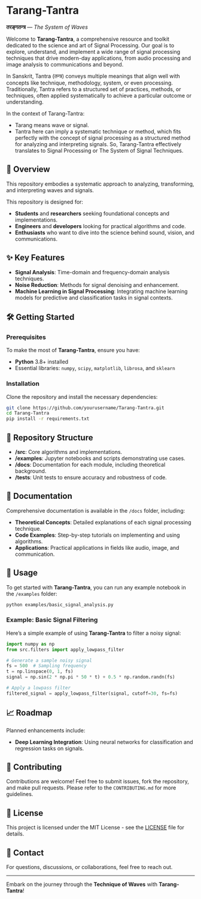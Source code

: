 # Tarang-Tantra
**तरङ्गतन्त्र** — *The System of Waves*

Welcome to **Tarang-Tantra**, a comprehensive resource and toolkit dedicated to the science and art of Signal Processing. Our goal is to explore, understand, and implement a wide range of signal processing techniques that drive modern-day applications, from audio processing and image analysis to communications and beyond.


In Sanskrit, Tantra (तन्त्र)  conveys multiple meanings that align well with concepts like technique, methodology, system, or even processing. Traditionally, Tantra refers to a structured set of practices, methods, or techniques, often applied systematically to achieve a particular outcome or understanding.

In the context of Tarang-Tantra:

- Tarang means wave or signal.
- Tantra here can imply a systematic technique or method, which fits perfectly with the concept of signal processing as a structured method for analyzing and interpreting signals.
So, Tarang-Tantra effectively translates to Signal Processing or The System of Signal Techniques.

## 📜 Overview
This repository embodies a systematic approach to analyzing, transforming, and interpreting waves and signals.

This repository is designed for:
- **Students** and **researchers** seeking foundational concepts and implementations.
- **Engineers** and **developers** looking for practical algorithms and code.
- **Enthusiasts** who want to dive into the science behind sound, vision, and communications.

## ✨ Key Features
- **Signal Analysis**: Time-domain and frequency-domain analysis techniques.
- **Noise Reduction**: Methods for signal denoising and enhancement.
- **Machine Learning in Signal Processing**: Integrating machine learning models for predictive and classification tasks in signal contexts.

## 🛠️ Getting Started
### Prerequisites
To make the most of **Tarang-Tantra**, ensure you have:
- **Python** 3.8+ installed
- Essential libraries: `numpy`, `scipy`, `matplotlib`, `librosa`, and `sklearn`

### Installation
Clone the repository and install the necessary dependencies:
```bash
git clone https://github.com/yourusername/Tarang-Tantra.git
cd Tarang-Tantra
pip install -r requirements.txt
```

## 📂 Repository Structure
- **/src**: Core algorithms and implementations.
- **/examples**: Jupyter notebooks and scripts demonstrating use cases.
- **/docs**: Documentation for each module, including theoretical background.
- **/tests**: Unit tests to ensure accuracy and robustness of code.

## 📘 Documentation
Comprehensive documentation is available in the `/docs` folder, including:
- **Theoretical Concepts**: Detailed explanations of each signal processing technique.
- **Code Examples**: Step-by-step tutorials on implementing and using algorithms.
- **Applications**: Practical applications in fields like audio, image, and communication.

## 🚀 Usage
To get started with **Tarang-Tantra**, you can run any example notebook in the `/examples` folder:
```bash
python examples/basic_signal_analysis.py
```

### Example: Basic Signal Filtering
Here’s a simple example of using **Tarang-Tantra** to filter a noisy signal:
```python
import numpy as np
from src.filters import apply_lowpass_filter

# Generate a sample noisy signal
fs = 500  # Sampling frequency
t = np.linspace(0, 1, fs)
signal = np.sin(2 * np.pi * 50 * t) + 0.5 * np.random.randn(fs)

# Apply a lowpass filter
filtered_signal = apply_lowpass_filter(signal, cutoff=30, fs=fs)
```

## 📈 Roadmap
Planned enhancements include:
- **Deep Learning Integration**: Using neural networks for classification and regression tasks on signals.

## 🤝 Contributing
Contributions are welcome! Feel free to submit issues, fork the repository, and make pull requests. Please refer to the `CONTRIBUTING.md` for more guidelines.

## 📜 License
This project is licensed under the MIT License - see the [LICENSE](LICENSE) file for details.

## 💬 Contact
For questions, discussions, or collaborations, feel free to reach out.

---

Embark on the journey through the **Technique of Waves** with **Tarang-Tantra**!

